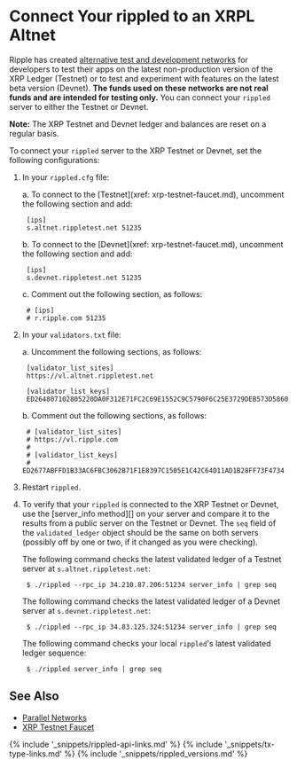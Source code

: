 # Connect Your rippled to an XRPL Altnet

Ripple has created [alternative test and development networks](parallel-networks.html) for developers to test their apps on the latest non-production version of the XRP Ledger (Testnet) or to test and experiment with features on the latest beta version (Devnet). **The funds used on these networks are not real funds and are intended for testing only.** You can connect your `rippled` server to either the Testnet or Devnet.

**Note:** The XRP Testnet and Devnet ledger and balances are reset on a regular basis.

To connect your `rippled` server to the XRP Testnet or Devnet, set the following configurations:

1. In your `rippled.cfg` file:

    a. To connect to the [Testnet](xref: xrp-testnet-faucet.md), uncomment the following section and add:

        [ips]
        s.altnet.rippletest.net 51235

    b. To connect to the [Devnet](xref: xrp-testnet-faucet.md), uncomment the following section and add:

        [ips]
        s.devnet.rippletest.net 51235

    c. Comment out the following section, as follows:

        # [ips]
        # r.ripple.com 51235



2. In your `validators.txt` file:

    a. Uncomment the following sections, as follows:

        [validator_list_sites]
        https://vl.altnet.rippletest.net

        [validator_list_keys]
        ED264807102805220DA0F312E71FC2C69E1552C9C5790F6C25E3729DEB573D5860

    b. Comment out the following sections, as follows:

        # [validator_list_sites]
        # https://vl.ripple.com
        #
        # [validator_list_keys]
        # ED2677ABFFD1B33AC6FBC3062B71F1E8397C1505E1C42C64D11AD1B28FF73F4734

3. Restart `rippled`.

4. To verify that your `rippled` is connected to the XRP Testnet or Devnet, use the [server_info method][] on your server and compare it to the results from a public server on the Testnet or Devnet. The `seq` field of the `validated_ledger` object should be the same on both servers (possibly off by one or two, if it changed as you were checking).

    The following command checks the latest validated ledger of a Testnet server at `s.altnet.rippletest.net`:

        $ ./rippled --rpc_ip 34.210.87.206:51234 server_info | grep seq

    The following command checks the latest validated ledger of a Devnet server at `s.devnet.rippletest.net`:

        $ ./rippled --rpc_ip 34.83.125.324:51234 server_info | grep seq

    The following command checks your local `rippled`'s latest validated ledger sequence:

        $ ./rippled server_info | grep seq


## See Also

- [Parallel Networks](parallel-networks.html)
- [XRP Testnet Faucet](xrp-test-net-faucet.html)

<!--{# common link defs #}-->
{% include '_snippets/rippled-api-links.md' %}
{% include '_snippets/tx-type-links.md' %}
{% include '_snippets/rippled_versions.md' %}
